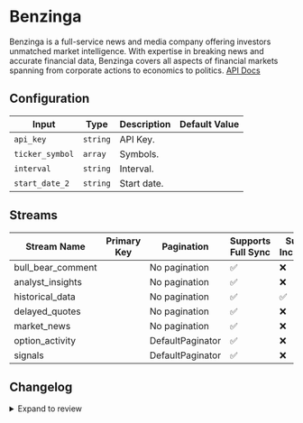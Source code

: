 # Benzinga
Benzinga is a full-service news and media company offering investors unmatched market intelligence. With expertise in breaking news and accurate financial data, Benzinga covers all aspects of financial markets spanning from corporate actions to economics to politics.
[API Docs](https://docs.benzinga.com/home)

## Configuration

| Input | Type | Description | Default Value |
|-------|------|-------------|---------------|
| `api_key` | `string` | API Key.  |  |
| `ticker_symbol` | `array` | Symbols.  |  |
| `interval` | `string` | Interval.  |  |
| `start_date_2` | `string` | Start date.  |  |

## Streams
| Stream Name | Primary Key | Pagination | Supports Full Sync | Supports Incremental |
|-------------|-------------|------------|---------------------|----------------------|
| bull_bear_comment |  | No pagination | ✅ |  ❌  |
| analyst_insights |  | No pagination | ✅ |  ❌  |
| historical_data |  | No pagination | ✅ |  ✅  |
| delayed_quotes |  | No pagination | ✅ |  ❌  |
| market_news |  | No pagination | ✅ |  ❌  |
| option_activity |  | DefaultPaginator | ✅ |  ❌  |
| signals |  | DefaultPaginator | ✅ |  ❌  |

## Changelog

<details>
  <summary>Expand to review</summary>

| Version          | Date              | Pull Request | Subject        |
|------------------|-------------------|--------------|----------------|
| 0.0.1 | 2024-11-11 | | Initial release by [@marcosmarxm](https://github.com/marcosmarxm) via Connector Builder |

</details>
